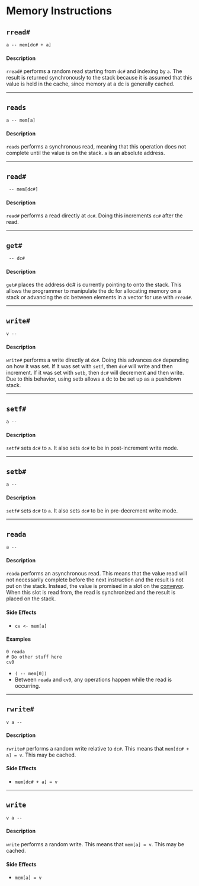 # Memory Instructions

## `rread#`
`a -- mem[dc# + a]`

#### Description
`rread#` performs a random read starting from `dc#` and indexing by `a`. The result is returned synchronously to the stack because it is assumed that this value is held in the cache, since memory at a dc is generally cached.

----------

## `reads`
`a -- mem[a]`

#### Description
`reads` performs a synchronous read, meaning that this operation does not complete until the value is on the stack. `a` is an absolute address.

----------

## `read#`
` -- mem[dc#]`

#### Description
`read#` performs a read directly at `dc#`. Doing this increments `dc#` after the read.

----------

## `get#`
` -- dc#`

#### Description
`get#` places the address dc# is currently pointing to onto the stack. This allows the programmer to manipulate the dc for allocating memory on a stack or advancing the dc between elements in a vector for use with `rread#`.

----------

## `write#`
`v -- `

#### Description
`write#` performs a write directly at `dc#`. Doing this advances `dc#` depending on how it was set. If it was set with `setf`, then `dc#` will write and then increment. If it was set with `setb`, then `dc#` will decrement and then write. Due to this behavior, using setb allows a dc to be set up as a pushdown stack.

----------

## `setf#`
`a -- `

#### Description
`setf#` sets `dc#` to `a`. It also sets `dc#` to be in post-increment write mode.

----------

## `setb#`
`a -- `

#### Description
`setf#` sets `dc#` to `a`. It also sets `dc#` to be in pre-decrement write mode.

----------

## `reada`
`a -- `

#### Description
`reada` performs an asynchronous read. This means that the value read will not necessarily complete before the next instruction and the result is not put on the stack. Instead, the value is promised in a slot on the [conveyor](architecture/conveyor.html). When this slot is read from, the read is synchronized and the result is placed on the stack.

#### Side Effects
- `cv <- mem[a]`

#### Examples
```
0 reada
# Do other stuff here
cv0
```
- `( -- mem[0])`
- Between `reada` and `cv0`, any operations happen while the read is occurring.

----------

## `rwrite#`
`v a -- `

#### Description
`rwrite#` performs a random write relative to `dc#`. This means that `mem[dc# + a] = v`. This may be cached.

#### Side Effects
- `mem[dc# + a] = v`

----------

## `write`
`v a -- `

#### Description
`write` performs a random write. This means that `mem[a] = v`. This may be cached.

#### Side Effects
- `mem[a] = v`
